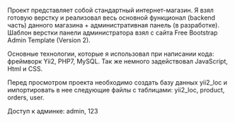   Проект представляет собой стандартный интернет-магазин. Я взял готовую верстку 
и реализовал весь основной функционал (backend часть) данного магазина + административная
панель (в разработке). Шаблон верстки панели администратора взял с сайта 
Free Bootstrap Admin Template (Version 2).

  Основные технологии, которые я использовал при написании кода: фреймворк Yii2, 
PHP7, MySQL. Так же немного задействовал JavaScript, Html и CSS. 

Перед просмотром проекта необходимо создать базу данных yii2_loc и импортировать 
в нее следующие файлы с таблицами: yii2_loc, product, orders, user.

Доступ к админке: admin, 123